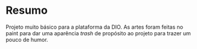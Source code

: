 # Resumo
Projeto muito básico para a plataforma da DIO. As artes foram feitas no paint para dar uma aparência *trash* de propósito ao projeto para trazer um pouco de humor.
